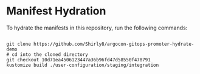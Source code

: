 
# Manifest Hydration

To hydrate the manifests in this repository, run the following commands:

```shell

git clone https://github.com/Shirly8/argocon-gitops-promoter-hydrate-demo
# cd into the cloned directory
git checkout 10d71ea4506123447a36b96fd47d58550f478791
kustomize build ./user-configuration/staging/integration
```